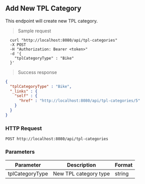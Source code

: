 ## Add New TPL Category
This endpoint will create new TPL category.

> Sample request

```shell
  curl "http://localhost:8080/api/tpl-categories"
  -X POST
  -H "Authorization: Bearer <token>"
  -d '{
    "tplCategoryType" : "Bike"
  }'
```

> Success response

```json
{
  "tplCategoryType" : "Bike",
  "_links" : {
    "self" : {
      "href" : "http://localhost:8080/api/tpl-categories/5"
    }
  }
}
```

### HTTP Request

`POST http://localhost:8080/api/tpl-categories`

###  Parameters

Parameter | Description | Format
--------- | ----------- | ---------
tplCategoryType | New TPL category type | string
